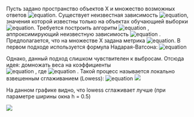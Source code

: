 ﻿Пусть задано пространство объектов X и множество возможных ответов 
![equation](https://latex.codecogs.com/gif.latex?$&space;Y&space;=&space;\mathbb{R}&space;$). 
Существует неизвестная зависимость ![equation](https://latex.codecogs.com/gif.latex?$y^*:X&space;\rightarrow&space;Y$), значения которой известны только на объектах обучающией выборки ![equation](https://latex.codecogs.com/gif.latex?$&space;X^l&space;=&space;(x_i\&amp;amp;amp;amp;amp;amp;space;,\&amp;amp;amp;amp;amp;amp;space;y_i)^l_{i=1},\&amp;amp;amp;amp;amp;amp;space;y_i&space;=&space;y^*(x_i)&space;$). Требуется построить алгоритм ![equation](https://latex.codecogs.com/gif.latex?$&space;a:\&amp;amp;amp;amp;amp;amp;space;X\rightarrow&space;Y&space;$ ) , аппроксимирующий неизвестную зависимость  ![equation](https://latex.codecogs.com/gif.latex?$y^*$) . Предполагается, что на множестве X задана метрика ![equation](https://latex.codecogs.com/gif.latex?\rho(x,x^')).
В первом подходе используется формула Надарая-Ватсона: 
![equation](https://latex.codecogs.com/gif.latex?a_h(x;X^l)&space;=&space;\frac{\sum_{i=1}^{l}&space;y_i\omega_i(x)}{\sum_{i=1}^{l}&space;\omega_i(x)}&space;=&space;\frac{\sum_{i=1}^{l}&space;y_iK\left(\frac{\rho(x,x_i)}{h}&space;\right&space;)}{\sum_{i=1}^{l}&space;K\left(\frac{\rho(x,x_i)}{h}&space;\right&space;)})

Однако, данный подход слишком чувствителен к выбросам. 
Отсюда идея: домножать веса на коэффициенты  
![equation](https://latex.codecogs.com/gif.latex?$&space;\delta_t&space;=\bar{K}(\hat{\varepsilon_t})&space;$) , 
где  ![equation](https://latex.codecogs.com/gif.latex?$&space;\hat{\varepsilon_t}=&space;\|&space;\hat{y_t}&space;-&space;y_t&space;\|&space;$) . 
Такой процесс называется локально взвешенным сглаживанием (Lowess): 
![equation](https://latex.codecogs.com/gif.latex?a(x_t;&space;X\setminus\{&space;x_t\})&space;=&space;\frac{&space;\sum_{i=1,&space;i\neq&space;t&space;}^{m}&space;{y_i&space;\delta_i&space;K\left(&space;\frac{\rho(x_i,x_t)}{h(x_t)}\right)}&space;}&space;{\sum_{i=1,&space;i\neq&space;t&space;}^{m}&space;{y_i&space;K\left(&space;\frac{\rho(x_i,x_t)}{h(x_t)}\right)}&space;}) 
![](https://raw.githubusercontent.com/elvinayakubova/machine-learning/master/regression/lowess/img/Nadaray_Lowess_difference.JPG)

На данном графике видно, что lowess сглаживает лучше (при параметре ширины окна h = 0.5)

![](https://raw.githubusercontent.com/elvinayakubova/machine-learning/master/regression/lowess/img/Lowess_1.JPG)